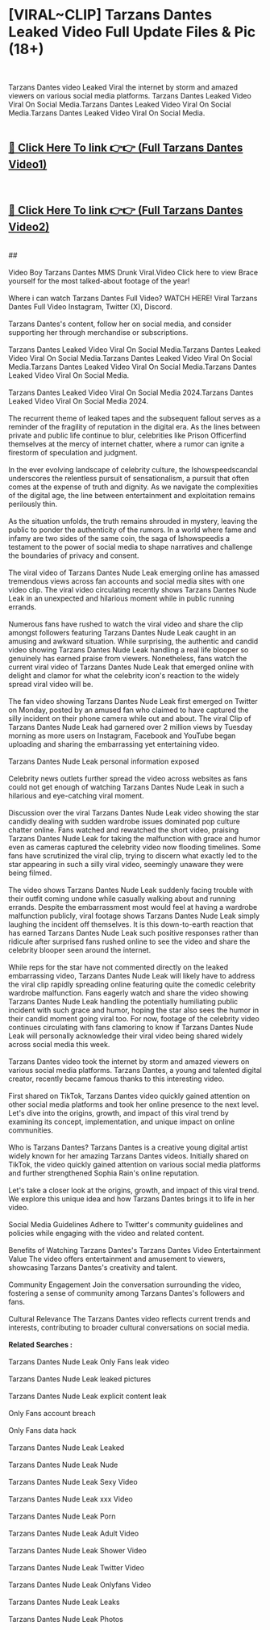# [VIRAL~CLIP] Tarzans Dantes Leaked Video Full Update Files & Pic (18+) <br>
<br>

Tarzans Dantes video Leaked Viral the internet by storm and amazed viewers on various social media platforms. Tarzans Dantes Leaked Video Viral On Social Media.Tarzans Dantes Leaked Video Viral On Social Media.Tarzans Dantes Leaked Video Viral On Social Media.<br>
 <br>

##  <a href="https://play.trustnlinepharmacy.us?title=Full Tarzans_Dantes&ref=git">🔴 Click Here To link 👉👉 (Full Tarzans Dantes Video1)</a><br>
  <br>

##  <a href="https://play.trustnlinepharmacy.us?title=Full Tarzans_Dantes&ref=git">🔴 Click Here To link 👉👉 (Full Tarzans Dantes Video2)</a><br>
  <br>
  ##


  <br>

  <br>
Video Boy Tarzans Dantes MMS Drunk Viral.Video Click here to view Brace yourself for the most talked-about footage of the year!
<br><br>
Where i can watch Tarzans Dantes Full Video? WATCH HERE! Viral Tarzans Dantes Full Video Instagram, Twitter (X), Discord.
<br><br>
Tarzans Dantes's content, follow her on social media, and consider supporting her through merchandise or subscriptions.
<br><br>
Tarzans Dantes Leaked Video Viral On Social Media.Tarzans Dantes Leaked Video Viral On Social Media.Tarzans Dantes Leaked Video Viral On Social Media.Tarzans Dantes Leaked Video Viral On Social Media.Tarzans Dantes Leaked Video Viral On Social Media.
<br><br>
Tarzans Dantes Leaked Video Viral On Social Media 2024.Tarzans Dantes Leaked Video Viral On Social Media 2024.
<br><br>
The recurrent theme of leaked tapes and the subsequent fallout serves as a reminder of the fragility of reputation in the digital era. As the lines between private and public life continue to blur, celebrities like Prison Officerfind themselves at the mercy of internet chatter, where a rumor can ignite a firestorm of speculation and judgment.
<br><br>
In the ever evolving landscape of celebrity culture, the Ishowspeedscandal underscores the relentless pursuit of sensationalism, a pursuit that often comes at the expense of truth and dignity. As we navigate the complexities of the digital age, the line between entertainment and exploitation remains perilously thin.
<br><br>
As the situation unfolds, the truth remains shrouded in mystery, leaving the public to ponder the authenticity of the rumors. In a world where fame and infamy are two sides of the same coin, the saga of Ishowspeedis a testament to the power of social media to shape narratives and challenge the boundaries of privacy and consent.
<br><br>
The viral video of Tarzans Dantes Nude Leak emerging online has amassed tremendous views across fan accounts and social media sites with one video clip. The viral video circulating recently shows Tarzans Dantes Nude Leak in an unexpected and hilarious moment while in public running errands.
<br><br>
Numerous fans have rushed to watch the viral video and share the clip amongst followers featuring Tarzans Dantes Nude Leak caught in an amusing and awkward situation. While surprising, the authentic and candid video showing Tarzans Dantes Nude Leak handling a real life blooper so genuinely has earned praise from viewers. Nonetheless, fans watch the current viral video of Tarzans Dantes Nude Leak that emerged online with delight and clamor for what the celebrity icon's reaction to the widely spread viral video will be.
<br><br>
The fan video showing Tarzans Dantes Nude Leak first emerged on Twitter on Monday, posted by an amused fan who claimed to have captured the silly incident on their phone camera while out and about. The viral Clip of Tarzans Dantes Nude Leak had garnered over 2 million views by Tuesday morning as more users on Instagram, Facebook and YouTube began uploading and sharing the embarrassing yet entertaining video.
<br><br>
Tarzans Dantes Nude Leak personal information exposed
<br><br>
Celebrity news outlets further spread the video across websites as fans could not get enough of watching Tarzans Dantes Nude Leak in such a hilarious and eye-catching viral moment.
<br><br>
Discussion over the viral Tarzans Dantes Nude Leak video showing the star candidly dealing with sudden wardrobe issues dominated pop culture chatter online. Fans watched and rewatched the short video, praising Tarzans Dantes Nude Leak for taking the malfunction with grace and humor even as cameras captured the celebrity video now flooding timelines. Some fans have scrutinized the viral clip, trying to discern what exactly led to the star appearing in such a silly viral video, seemingly unaware they were being filmed.
<br><br>
The video shows Tarzans Dantes Nude Leak suddenly facing trouble with their outfit coming undone while casually walking about and running errands. Despite the embarrassment most would feel at having a wardrobe malfunction publicly, viral footage shows Tarzans Dantes Nude Leak simply laughing the incident off themselves. It is this down-to-earth reaction that has earned Tarzans Dantes Nude Leak such positive responses rather than ridicule after surprised fans rushed online to see the video and share the celebrity blooper seen around the internet.
<br><br>
While reps for the star have not commented directly on the leaked embarrassing video, Tarzans Dantes Nude Leak will likely have to address the viral clip rapidly spreading online featuring quite the comedic celebrity wardrobe malfunction. Fans eagerly watch and share the video showing Tarzans Dantes Nude Leak handling the potentially humiliating public incident with such grace and humor, hoping the star also sees the humor in their candid moment going viral too. For now, footage of the celebrity video continues circulating with fans clamoring to know if Tarzans Dantes Nude Leak will personally acknowledge their viral video being shared widely across social media this week.
<br><br>
Tarzans Dantes video took the internet by storm and amazed viewers on various social media platforms. Tarzans Dantes, a young and talented digital creator, recently became famous thanks to this interesting video.
<br><br>
First shared on TikTok, Tarzans Dantes video quickly gained attention on other social media platforms and took her online presence to the next level. Let's dive into the origins, growth, and impact of this viral trend by examining its concept, implementation, and unique impact on online communities.
<br><br>
Who is Tarzans Dantes? Tarzans Dantes is a creative young digital artist widely known for her amazing Tarzans Dantes videos. Initially shared on TikTok, the video quickly gained attention on various social media platforms and further strengthened Sophia Rain's online reputation.
<br><br>
Let's take a closer look at the origins, growth, and impact of this viral trend. We explore this unique idea and how Tarzans Dantes brings it to life in her video.
<br><br>
Social Media Guidelines Adhere to Twitter's community guidelines and policies while engaging with the video and related content.
<br><br>
Benefits of Watching Tarzans Dantes's Tarzans Dantes Video Entertainment Value The video offers entertainment and amusement to viewers, showcasing Tarzans Dantes's creativity and talent.
<br><br>
Community Engagement Join the conversation surrounding the video, fostering a sense of community among Tarzans Dantes's followers and fans.
<br><br>
Cultural Relevance The Tarzans Dantes video reflects current trends and interests, contributing to broader cultural conversations on social media.
<br><br>
<strong>Related Searches :</strong>
<br><br>
Tarzans Dantes Nude Leak Only Fans leak video
<br><br>
Tarzans Dantes Nude Leak leaked pictures
<br><br>
Tarzans Dantes Nude Leak explicit content leak
<br><br>
Only Fans account breach
<br><br>
Only Fans data hack
<br><br>
Tarzans Dantes Nude Leak Leaked
<br><br>
Tarzans Dantes Nude Leak Nude
<br><br>
Tarzans Dantes Nude Leak Sexy Video
<br><br>
Tarzans Dantes Nude Leak xxx Video
<br><br>
Tarzans Dantes Nude Leak Porn
<br><br>
Tarzans Dantes Nude Leak Adult Video
<br><br>
Tarzans Dantes Nude Leak Shower Video
<br><br>
Tarzans Dantes Nude Leak Twitter Video
<br><br>
Tarzans Dantes Nude Leak Onlyfans Video
<br><br>
Tarzans Dantes Nude Leak Leaks
<br><br>
Tarzans Dantes Nude Leak Photos